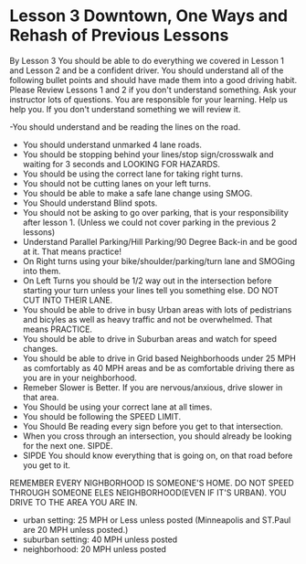 # Lesson 3 Downtown, One Ways and Rehash of Previous Lessons

By Lesson 3 You should be able to do everything we covered in Lesson 1 and Lesson 2 and be a confident driver. You should understand all of the following bullet points and should have made them into a good driving habit. Please Review Lessons 1 and 2 if you don't understand something. Ask your instructor lots of questions.  You are responsible for your learning.  Help us help you.
If you don't understand something we will review it.

-You should understand and be reading the lines on the road.
- You should understand unmarked 4 lane roads.
- You should be stopping behind your lines/stop sign/crosswalk and waiting for 3 seconds and LOOKING FOR HAZARDS.
- You should be using the correct lane for taking right turns.
- You should not be cutting lanes on your left turns.
- You should be able to make a safe lane change using SMOG.
- You Should understand Blind spots.
- You should not be asking to go over parking, that is your responsibility after lesson 1. (Unless we could not cover parking in the previous 2 lessons)
- Understand Parallel Parking/Hill Parking/90 Degree Back-in and be good at it. That means practice!
- On Right turns using your bike/shoulder/parking/turn lane and SMOGing into them.
- On Left Turns you should be 1/2 way out in the intersection before starting your turn unless your lines tell you something else. DO NOT CUT INTO THEIR LANE.
- You should be able to drive in busy Urban areas with lots of pedistrians and bicyles as well as heavy traffic and not be overwhelmed.  That means PRACTICE.
- You should be able to drive in Suburban areas and watch for speed changes.
- You should be able to drive in Grid based Neighborhoods under 25 MPH as comfortably as 40 MPH areas and be as comfortable driving there as you are in your neighborhood.
- Remeber Slower is Better. If you are nervous/anxious, drive slower in that area.
- You Should be using your correct lane at all times.
- You should be following the SPEED LIMIT.
- You Should Be reading every sign before you get to that intersection.
- When you cross through an intersection, you should already be looking for the next one.  SIPDE.
- SIPDE You should know everything that is going on, on that road before you get to it.

REMEMBER EVERY NIGHBORHOOD IS SOMEONE'S HOME. DO NOT SPEED THROUGH SOMEONE ELES NEIGHBORHOOD(EVEN IF IT'S URBAN). YOU DRIVE TO THE AREA YOU ARE IN.

  - urban setting: 25 MPH or Less unless posted (Minneapolis and ST.Paul are 20 MPH unless posted.)  
  - suburban setting: 40 MPH unless posted
  - neighborhood: 20 MPH unless posted
  
